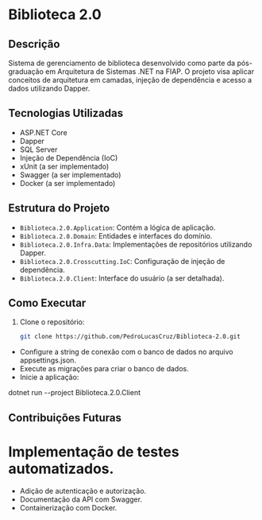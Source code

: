 # Biblioteca 2.0

## Descrição

Sistema de gerenciamento de biblioteca desenvolvido como parte da pós-graduação em Arquitetura de Sistemas .NET na FIAP. O projeto visa aplicar conceitos de arquitetura em camadas, injeção de dependência e acesso a dados utilizando Dapper.

## Tecnologias Utilizadas

- ASP.NET Core
- Dapper
- SQL Server
- Injeção de Dependência (IoC)
- xUnit (a ser implementado)
- Swagger (a ser implementado)
- Docker (a ser implementado)

## Estrutura do Projeto

- `Biblioteca.2.0.Application`: Contém a lógica de aplicação.
- `Biblioteca.2.0.Domain`: Entidades e interfaces do domínio.
- `Biblioteca.2.0.Infra.Data`: Implementações de repositórios utilizando Dapper.
- `Biblioteca.2.0.Crosscutting.IoC`: Configuração de injeção de dependência.
- `Biblioteca.2.0.Client`: Interface do usuário (a ser detalhada).

## Como Executar

1. Clone o repositório:
   ```bash
   git clone https://github.com/PedroLucasCruz/Biblioteca-2.0.git


- Configure a string de conexão com o banco de dados no arquivo appsettings.json.
- Execute as migrações para criar o banco de dados.
- Inicie a aplicação:

dotnet run --project Biblioteca.2.0.Client


## Contribuições Futuras
# Implementação de testes automatizados.

- Adição de autenticação e autorização.
- Documentação da API com Swagger.
- Containerização com Docker.
